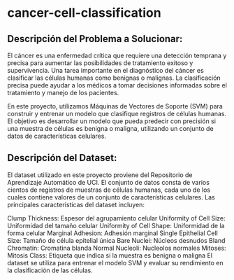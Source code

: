 # cancer-cell-classification

## Descripción del Problema a Solucionar:

El cáncer es una enfermedad crítica que requiere una detección temprana y precisa para aumentar las posibilidades de tratamiento exitoso y supervivencia. Una tarea importante en el diagnóstico del cáncer es clasificar las células humanas como benignas o malignas. La clasificación precisa puede ayudar a los médicos a tomar decisiones informadas sobre el tratamiento y manejo de los pacientes.

En este proyecto, utilizamos Máquinas de Vectores de Soporte (SVM) para construir y entrenar un modelo que clasifique registros de células humanas. El objetivo es desarrollar un modelo que pueda predecir con precisión si una muestra de células es benigna o maligna, utilizando un conjunto de datos de características celulares.

## Descripción del Dataset:

El dataset utilizado en este proyecto proviene del Repositorio de Aprendizaje Automático de UCI. El conjunto de datos consta de varios cientos de registros de muestras de células humanas, cada uno de los cuales contiene valores de un conjunto de características celulares. Las principales características del dataset incluyen:

Clump Thickness: Espesor del agrupamiento celular
Uniformity of Cell Size: Uniformidad del tamaño celular
Uniformity of Cell Shape: Uniformidad de la forma celular
Marginal Adhesion: Adhesión marginal
Single Epithelial Cell Size: Tamaño de célula epitelial única
Bare Nuclei: Núcleos desnudos
Bland Chromatin: Cromatina blanda
Normal Nucleoli: Nucleolos normales
Mitoses: Mitosis
Class: Etiqueta que indica si la muestra es benigna o maligna
El dataset se utiliza para entrenar el modelo SVM y evaluar su rendimiento en la clasificación de las células.
